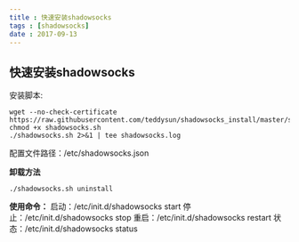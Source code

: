 ```yaml
---
title : 快速安装shadowsocks
tags : [shadowsocks]
date : 2017-09-13
---
```




## 快速安装shadowsocks

安装脚本:

```
wget --no-check-certificate https://raw.githubusercontent.com/teddysun/shadowsocks_install/master/shadowsocks.sh
chmod +x shadowsocks.sh
./shadowsocks.sh 2>&1 | tee shadowsocks.log
```
配置文件路径：/etc/shadowsocks.json

**卸载方法**

```
./shadowsocks.sh uninstall
```
**使用命令：**
启动：/etc/init.d/shadowsocks start
停止：/etc/init.d/shadowsocks stop
重启：/etc/init.d/shadowsocks restart
状态：/etc/init.d/shadowsocks status